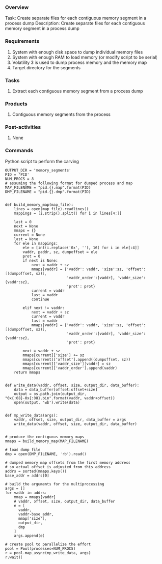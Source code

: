 
### Overview

Task: Create separate files for each contiguous memory segment in a process dump
Description: Create separate files for each contiguous memory segment in a process dump

### Requirements
1. System with enough disk space to dump individual memory files
2. System with enough RAM to load memory (or modify script to be serial)
3. Volatility 3 is used to dump process memory and the memory map
4. Target directory for the segments

### Tasks
1. Extract each contiguous memory segment from a process dump

### Products
1. Contiguous memory segments from the process

### Post-activities
1. None

### Commands

Python script to perform the carving
```
OUTPUT_DIR = 'memory_segments'
PID = 'PID'
NUM_PROCS = 8
# assuming the following format for dumped process and map
MAP_FILENAME = "pid.{}.map".format(PID)
DMP_FILENAME = "pid.{}.dmp".format(PID)


def build_memory_map(map_file):
    lines = open(map_file).readlines()
    mappings = [i.strip().split() for i in lines[4:]]

    last = 0
    next = None
    mmaps = {}
    current = None
    last = None
    for ele in mappings:
        ele = [int(i.replace('0x', ''), 16) for i in ele[:4]]
        vaddr, paddr, sz, dumpoffset = ele
        prot = 0
        if next is None:
            next = vaddr + sz
            mmaps[vaddr] = {'vaddr': vaddr, 'size':sz, 'offset':[(dumpoffset, sz)], 
                            'vaddr_order':[vaddr], 'vaddr_size': {vaddr:sz},
                            'prot': prot}
            current = vaddr
            last = vaddr
            continue

        elif next != vaddr:
            next = vaddr + sz
            current = vaddr
            last = vaddr
            mmaps[vaddr] = {'vaddr': vaddr, 'size':sz, 'offset':[(dumpoffset, sz)], 
                            'vaddr_order':[vaddr], 'vaddr_size': {vaddr:sz},
                            'prot': prot}

        next = vaddr + sz
        mmaps[current]['size'] += sz
        mmaps[current]['offset'].append((dumpoffset, sz))
        mmaps[current]['vaddr_size'][vaddr] = sz
        mmaps[current]['vaddr_order'].append(vaddr)
    return mmaps


def write_data(vaddr, offset, size, output_dir, data_buffer):
    data = data_buffer[offset:offset+size]
    output = os.path.join(output_dir, "0x{:08}-0x{:08}.bin".format(vaddr, vaddr+offset))
    open(output, 'wb').write(data)


def mp_write_data(args):
    vaddr, offset, size, output_dir, data_buffer = args
    write_data(vaddr, offset, size, output_dir, data_buffer)


# produce the contiguous memory maps
mmaps = build_memory_map(MAP_FILENAME)

# load dump file
dmp = open(DMP_FILENAME, 'rb').read()

# dumped memory map offsets from the first memory address
# so actual offset is adjusted from this address
addrs = sorted(mmaps.keys())
base_addr = addrs[0]

# build the arguments for the multiprocessing
args = []
for vaddr in addrs:
    mmap = mmaps[vaddr]
    # vaddr, offset, size, output_dir, data_buffer
    e = [
      vaddr, 
      vaddr-base_addr, 
      mmap['size'],
      output_dir,
      dmp 
    ]
    args.append(e)

# create pool to parallelize the effort
pool = Pool(processes=NUM_PROCS)
r = pool.map_async(mp_write_data, args)
r.wait()


```
